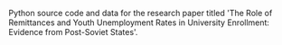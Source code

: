 Python source code and data for the research paper titled 'The Role of Remittances and Youth Unemployment Rates in University Enrollment: Evidence from Post-Soviet States'.
